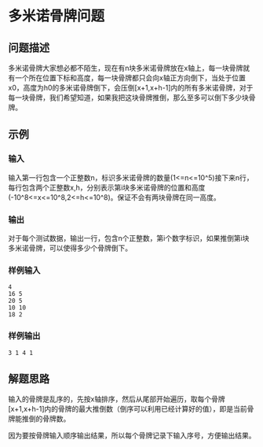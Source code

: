# 多米诺骨牌问题

## 问题描述

多米诺骨牌大家想必都不陌生，现在有n块多米诺骨牌放在x轴上，每一块骨牌就有一个所在位置下标和高度，每一块骨牌都只会向x轴正方向倒下，当处于位置x0，高度为h0的多米诺骨牌倒下，会压倒[x+1,x+h-1]内的所有多米诺骨牌，对于每一块骨牌，我们希望知道，如果我把这块骨牌推倒，那么至多可以倒下多少块骨牌。

## 示例

### 输入

输入第一行包含一个正整数n，标识多米诺骨牌的数量(1<=n<=10^5)接下来n行，每行包含两个正整数x,h，分别表示第i块多米诺骨牌的位置和高度(-10^8<=x<=10^8,2<=h<=10^8)。保证不会有两块骨牌在同一高度。

### 输出

对于每个测试数据，输出一行，包含n个正整数，第i个数字标识，如果推倒第i块多米诺骨牌，可以使得多少个骨牌倒下。

### 样例输入

```
4
16 5
20 5
10 10
18 2
```

### 样例输出

```
3 1 4 1
```

## 解题思路

输入的骨牌是乱序的，先按x轴排序，然后从尾部开始遍历，取每个骨牌[x+1,x+h-1]内的骨牌的最大推倒数（倒序可以利用已经计算好的值），即是当前骨牌能推倒的骨牌数。

因为要按骨牌输入顺序输出结果，所以每个骨牌记录下输入序号，方便输出结果。